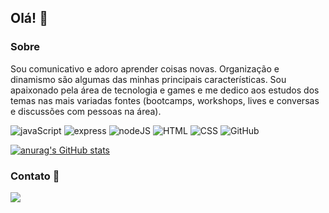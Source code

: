 ## Olá! 👋
### Sobre

Sou comunicativo e adoro aprender coisas novas. Organização e dinamismo são algumas das minhas principais características. Sou apaixonado pela área de tecnologia e games e me dedico aos estudos dos temas nas mais variadas fontes (bootcamps, workshops, lives e conversas e discussões com pessoas na área).

![javaScript](https://img.shields.io/badge/JavaScript-323330?style=for-the-badge&logo=javascript&logoColor=F7DF1E)
![express](https://img.shields.io/badge/Express.js-000000?style=for-the-badge&logo=express&logoColor=white)
![nodeJS](https://img.shields.io/badge/Node.js-339933?style=for-the-badge&logo=nodedotjs&logoColor=white)
![HTML](https://img.shields.io/badge/HTML5-E34F26?style=for-the-badge&logo=html5&logoColor=white)
![CSS](https://img.shields.io/badge/CSS3-1572B6?style=for-the-badge&logo=css3&logoColor=white)
![GitHub](https://img.shields.io/badge/GitHub-100000?style=for-the-badge&logo=github&logoColor=white)

[![anurag's GitHub stats](https://github-readme-stats.vercel.app/api?username=matheusllourenco&show_icons=true&theme=merko)](https://github.com/mathetusllourenco/github-readme-stats)
<!--
# Projetos
[![Readme Card](https://github-readme-stats.vercel.app/api/pin/?username=matheusllourenco&repo=matheusllourenco.github.io))](https://github.com/anuraghazra/github-readme-stats)
-->

### Contato 📱
[<img src='https://img.shields.io/badge/LinkedIn-0077B5?style=for-the-badge&logo=linkedin&logoColor=white'>](https://www.linkedin.com/in/matheusllourenco)

<!--
**matheusllourenco/matheusllourenco** is a ✨ _special_ ✨ repository because its `README.md` (this file) appears on your GitHub profile.

Here are some ideas to get you started:

- 🔭 I’m currently working on ...
- 🌱 I’m currently learning ...
- 👯 I’m looking to collaborate on ...
- 🤔 I’m looking for help with ...
- 💬 Ask me about ...
- 📫 How to reach me: ...
- 😄 Pronouns: ...
- ⚡ Fun fact: ...
-->
